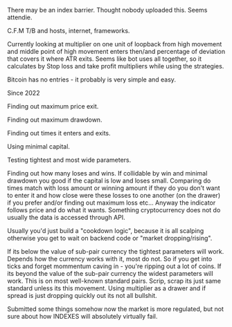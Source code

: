 There may be an index barrier.
Thought nobody uploaded this. Seems attendie. 
  
  C.F.M T/B and hosts, internet, frameworks.


  Currently looking at multiplier on one unit of loopback from high movement and middle point of high movement enters then/and percentage of deviation that covers it where ATR exits. Seems like bot uses all together, so it calculates by Stop loss and take profit multipliers while using the strategies.


  
  Bitcoin has no entries - it probably is very simple and easy.
  
  Since 2022
  
  Finding out maximum price exit.
  
  Finding out maximum drawdown.
  
  Finding out times it enters and exits.

  Using minimal capital.
  
  Testing tightest and most wide parameters.
  
  Finding out how many loses and wins. If collidable by win and minimal drawdown you good if the capital is low and loses small. Comparing do times match with loss amount or winning amount if they do you don't want to enter it and how close were these losses to one another (on the drawer) if you prefer and/or finding out maximum loss etc... Anyway the indicator follows price and do what it wants. Something cryptocurrency does not do usually the data is accessed through API.

  Usually you'd just build a "cookdown logic", because it is all scalping otherwise you get to wait on backend code or "market dropping/rising".
  
  If its below the value of sub-pair currency the tightest parameters will work. Depends how the currency works with it, most do not.
So if you get into ticks and forget mommentum caving in - you're ripping out a lot of coins.
If its beyond the value of the sub-pair currency the widest parameters will work. This is on most well-known standard pairs.
Scrip, scrap its just same standard unless its this movement.
Using multiplier as a drawer and if spread is just dropping quickly out its not all bullshit.


  Submitted some things somehow now the market is more regulated, but not sure about how INDEXES will absolutely virtually fail.
